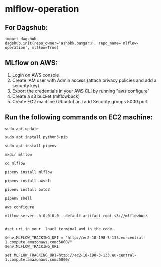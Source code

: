 # mlflow-operation

## For Dagshub:

```
import dagshub
dagshub.init(repo_owner='ashokk.bangaru', repo_name='mlflow-operation', mlflow=True)

```

## MLflow on AWS:
1. Login on AWS console
2. Create IAM  user with Admin access (attach privacy policies and add a security key)
3. Export the credentials in your AWS CLI by running "aws configure"
4. Create a s3 bucket (mlflowbuck)
5. Create EC2 machine (Ubuntu) and add Security groups 5000 port


## Run the following commands on EC2 machine:
```
sudo apt update

sudo apt install python3-pip

sudo apt install pipenv

mkdir mlflow

cd mlflow

pipenv install mlflow

pipenv install awscli

pipenv install boto3

pipenv shell

aws configure

mlflow server -h 0.0.0.0 --default-artifact-root s3://mlflowbuck


#set uri in your  loacl terminal and in the code:

$env:MLFLOW_TRACKING_URI = "http://ec2-18-198-3-133.eu-central-1.compute.amazonaws.com:5000/"
$env:MLFLOW_TRACKING_URI

set MLFLOW_TRACKING_URI=http://ec2-18-198-3-133.eu-central-1.compute.amazonaws.com:5000/

```
